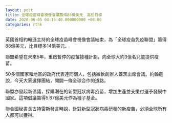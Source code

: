 ```yaml
---
layout: post
title: 全球疫苗峰會視像會議籌得88億美元　高於目標
date: 2020-06-05 04:16:40.000000000 +08:00
categories: rthk
---
```


英國首相約翰遜主持的全球疫苗峰會視像會議結束，為「全球疫苗免疫聯盟」籌得88億美元，比目標多14億美元。

聯盟希望在未來5年，重啟暫停的疫苗接種計劃，向全球大約3億名兒童提供疫苗。

50多個國家和地區的政府代表連同個人，包括微軟創辦人蓋茨出席會議。約翰遜說，今天大家選擇團結，開闢一條全球合作的道路。
 
聯盟亦發起新倡議，採購潛在的新型冠狀病毒疫苗，增加生產並支援付運予發展中國家。這項倡議籌得5.67億美元作為種子基金。

聯合國秘書長古特雷斯發言時說，針對新型冠狀病毒研發的新疫苗，必須全球所有人都可以獲得。
